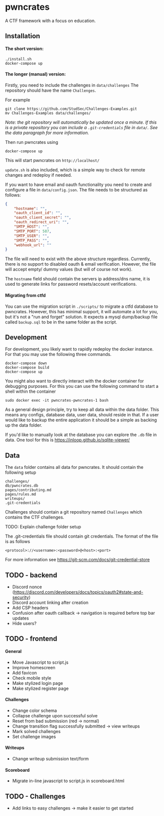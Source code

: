 # pwncrates
A CTF framework with a focus on education.


## Installation
#### The short version:

```commandline
./install.sh
docker-compose up
```

#### The longer (manual) version:

Firstly, you need to include the challenges in `data/challenges`
The repository should have the name `Challenges`.

For example
```commandline
git clone https://github.com/StudSec/Challenges-Examples.git 
mv Challenges-Examples data/challenges/
```

*Note: the git repository will automatically be updated
once a minute. If this is a private repository you can include
a `.git-credentials` file in `data/`. See the data paragraph for more information.*

Then run pwncrates using
```commandline
docker-compose up
```
This will start pwncrates on `http://localhost/`

`update.sh` is also included, which is a simple way to check for remote changes and redeploy if needed.

If you want to have email and oauth functionality you need to create and configure a file in `data/config.json`.
The file needs to be structured as follows:
```json
{
    "hostname": "",
    "oauth_client_id": "",
    "oauth_client_secret": "",
    "oauth_redirect_uri": "",
    "SMTP_HOST": "",
    "SMTP_PORT": 587,
    "SMTP_USER": "",
    "SMTP_PASS": "",
    "webhook_url": ""
}
```

The file will need to exist with the above structure regardless. Currently, there is no support to disabled oauth & email
verification. However, the file will accept empty/ dummy values (but will of course not work).

The `hostname` field should contain the servers ip address/dns name, it is used to generate links for password 
resets/account verifications.

#### Migrating from ctfd
You can use the migration script in `./scripts/` to migrate a ctfd database to pwncrates. However, this has minimal
support, it will automate a lot for you, but it's not a "run and forget" solution. It expects a mysql dump/backup file
called `backup.sql` to be in the same folder as the script.

## Development
For development, you likely want to rapidly redeploy the docker
instance. For that you may use the following three commands.
```commandline
docker-compose down
docker-compose build
docker-compose up
```

You might also want to directly interact with the docker container for
debugging purposes. For this you can use the following command to start a
shell within the container
```commandline
sudo docker exec -it pwncrates-pwncrates-1 bash
```

As a general design principle, try to keep all data within the data folder.
This means any configs, database data, user data, should reside in that. If 
a user would like to backup the entire application it should be a simple as
backing up the data folder.

If you'd like to manually look at the database you can explore the `.db` file
in data. One tool for this is https://inloop.github.io/sqlite-viewer/

## Data
The `data` folder contains all data for pwncrates. It should contain the
following setup
```commandline
challenges/
db/pwncrates.db
pages/contributing.md
pages/rules.md
writeups/
.git-credentials
```

Challenges should contain a git repository named `Challenges` which contains
the CTF challenges. 

TODO: Explain challenge folder setup

The .git-credentials file should contain git credentials. The format of
the file is as follows
```commandline
<protocol>://<username>:<password>@<host>:<port>
```
For more information see
https://git-scm.com/docs/git-credential-store

## TODO - backend
- Discord nonce (https://discord.com/developers/docs/topics/oauth2#state-and-security)
- Discord account linking after creation
- Add CSP headers
- Confusion after oauth callback -> navigation is required before top bar updates
- Hide users?

## TODO - frontend
#### General
- Move Javascript to script.js
- Improve homescreen
- Add favicon
- Check mobile style
- Make stylized login page
- Make stylized register page

#### Challenges
- Change color schema
- Collapse challenge upon successful solve
- Reset from bad submission (red -> normal)
- Change transition flag successfully submitted -> view writeups
- Mark solved challenges
- Set challenge images

#### Writeups
- Change writeup submission text/form

#### Scoreboard
- Migrate in-line javascript to script.js in scoreboard.html

## TODO - Challenges
- Add links to easy challenges -> make it easier to get started

